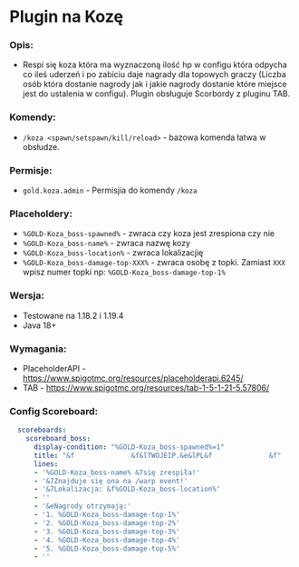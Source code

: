 # Plugin na Kozę
### Opis:
- Respi się koza która ma wyznaczoną ilość hp w configu która odpycha co ileś uderzeń i po zabiciu daje nagrady dla topowych graczy (Liczba osób która dostanie nagrody jak i jakie nagrody dostanie które miejsce jest do ustalenia w configu). Plugin obsługuje Scorbordy z pluginu TAB.
### Komendy:
- `/koza <spawn/setspawn/kill/reload>` -  bazowa komenda łatwa w obsłudze.
### Permisje: 
- `gold.koza.admin` - Permisjia do komendy `/koza`
### Placeholdery:
- `%GOLD-Koza_boss-spawned%` - zwraca czy koza jest zrespiona czy nie
- `%GOLD-Koza_boss-name%` - zwraca nazwę kozy
- `%GOLD-Koza_boss-location%` - zwraca lokalizacjię
- `%GOLD-Koza_boss-damage-top-XXX%` - zwraca osobę z topki. Zamiast `XXX` wpisz numer topki np: `%GOLD-Koza_boss-damage-top-1%`
### Wersja:
- Testowane na 1.18.2 i 1.19.4
- Java 18+
### Wymagania:
- PlaceholderAPI - https://www.spigotmc.org/resources/placeholderapi.6245/
- TAB - https://www.spigotmc.org/resources/tab-1-5-1-21-5.57806/
### Config Scoreboard:
```yaml
  scoreboards:
    scoreboard_boss:
      display-condition: "%GOLD-Koza_boss-spawned%=1"
      title: "&f              &f&lTWOJEIP.&e&lPL&f              &f"
      lines:
      - '%GOLD-Koza_boss-name% &7się zrespiła!'
      - '&7Znajduje się ona na /warp event!'
      - '&7Lokalizacja: &f%GOLD-Koza_boss-location%'
      - ''
      - '&eNagrody otrzymają:'
      - '1. %GOLD-Koza_boss-damage-top-1%'
      - '2. %GOLD-Koza_boss-damage-top-2%'
      - '3. %GOLD-Koza_boss-damage-top-3%'
      - '4. %GOLD-Koza_boss-damage-top-4%'
      - '5. %GOLD-Koza_boss-damage-top-5%'
      - ''
```
